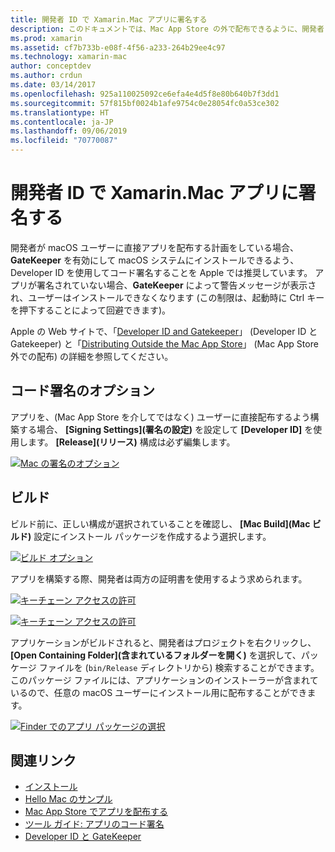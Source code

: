 ```yaml
---
title: 開発者 ID で Xamarin.Mac アプリに署名する
description: このドキュメントでは、Mac App Store の外で配布できるように、開発者 ID で Xamarin.Mac アプリに署名する方法について説明します。 コード署名オプションとビルドについて説明します。
ms.prod: xamarin
ms.assetid: cf7b733b-e08f-4f56-a233-264b29ee4c97
ms.technology: xamarin-mac
author: conceptdev
ms.author: crdun
ms.date: 03/14/2017
ms.openlocfilehash: 925a110025092ce6efa4e4d5f8e80b640b7f3dd1
ms.sourcegitcommit: 57f815bf0024b1afe9754c0e28054fc0a53ce302
ms.translationtype: HT
ms.contentlocale: ja-JP
ms.lasthandoff: 09/06/2019
ms.locfileid: "70770087"
---
```

# <a name="signing-xamarinmac-apps-with-a-developer-id"></a>開発者 ID で Xamarin.Mac アプリに署名する

開発者が macOS ユーザーに直接アプリを配布する計画をしている場合、**GateKeeper** を有効にして macOS システムにインストールできるよう、Developer ID を使用してコード署名することを Apple では推奨しています。 アプリが署名されていない場合、**GateKeeper** によって警告メッセージが表示され、ユーザーはインストールできなくなります (この制限は、起動時に Ctrl キーを押下することによって回避できます)。

Apple の Web サイトで、「[Developer ID and Gatekeeper](https://developer.apple.com/resources/developer-id/)」 (Developer ID と Gatekeeper) と「[Distributing Outside the Mac App Store](https://developer.apple.com/library/content/documentation/IDEs/Conceptual/AppDistributionGuide/Introduction/Introduction.html)」 (Mac App Store 外での配布) の詳細を参照してください。

## <a name="code-signing-options"></a>コード署名のオプション

アプリを、(Mac App Store を介してではなく) ユーザーに直接配布するよう構築する場合、 **[Signing Settings]\(署名の設定\)** を設定して **[Developer ID]** を使用します。 **[Release]\(リリース\)** 構成は必ず編集します。

 [![](signing-images/config02.png "Mac の署名のオプション")](signing-images/config02.png#lightbox)

## <a name="build"></a>ビルド

ビルド前に、正しい構成が選択されていることを確認し、 **[Mac Build]\(Mac ビルド\)** 設定にインストール パッケージを作成するよう選択します。

[![](signing-images/config03.png "ビルド オプション")](signing-images/config03.png#lightbox)

アプリを構築する際、開発者は両方の証明書を使用するよう求められます。

 [![](signing-images/image57.png "キーチェーン アクセスの許可")](signing-images/image57.png#lightbox)

 [![](signing-images/image58.png "キーチェーン アクセスの許可")](signing-images/image58.png#lightbox)

アプリケーションがビルドされると、開発者はプロジェクトを右クリックし、 **[Open Containing Folder]\(含まれているフォルダーを開く\)** を選択して、パッケージ ファイルを (`bin/Release` ディレクトリから) 検索することができます。 このパッケージ ファイルには、アプリケーションのインストーラーが含まれているので、任意の macOS ユーザーにインストール用に配布することができます。

 [![](signing-images/image59.png "Finder でのアプリ パッケージの選択")](signing-images/image59.png#lightbox)

## <a name="related-links"></a>関連リンク

- [インストール](~//mac/get-started/installation.md)
- [Hello Mac のサンプル](~//mac/get-started/hello-mac.md)
- [Mac App Store でアプリを配布する](https://developer.apple.com/devcenter/mac/checklist/)
- [ツール ガイド: アプリのコード署名](https://developer.apple.com/library/mac/#documentation/ToolsLanguages/Conceptual/OSXWorkflowGuide/CodeSigning/CodeSigning.html)
- [Developer ID と GateKeeper](https://developer.apple.com/resources/developer-id/)
